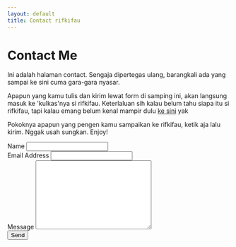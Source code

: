 ```yaml
---
layout: default
title: Contact rifkifau
---
```


<div id="contact">
  <h1 class="pageTitle">Contact Me</h1>
  <div class="contactContent">
    <p class="intro">Ini adalah halaman contact. Sengaja dipertegas ulang, barangkali ada yang sampai ke sini cuma gara-gara nyasar.</p>
    <p>Apapun yang kamu tulis dan kirim lewat form di samping ini, akan langsung masuk ke 'kulkas'nya si rifkifau. Keterlaluan sih kalau belum tahu siapa itu si rifkifau, tapi kalau emang belum kenal mampir dulu <a href="https://rifkifau.github.io/about">ke sini</a> yak</p>
    <p>Pokoknya apapun yang pengen kamu sampaikan ke rifkifau, ketik aja lalu kirim. Nggak usah sungkan. Enjoy!</p>
  </div>
  <form action="http://formspree.io/rifkifau@gmail.com" method="POST">
    <label for="name">Name</label>
    <input type="text" id="name" name="name" class="full-width"><br>
    <label for="email">Email Address</label>
    <input type="email" id="email" name="_replyto" class="full-width"><br>
    <label for="message">Message</label>
    <textarea name="message" id="message" cols="30" rows="10" class="full-width"></textarea><br>
    <input type="submit" value="Send" class="button">
  </form>
</div>
